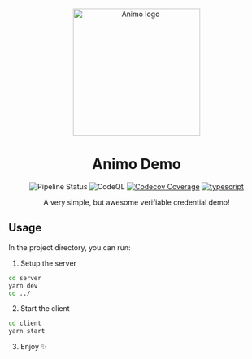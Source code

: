 <p align="center">
  <br />
<img
    alt="Animo logo"
    src="https://raw.githubusercontent.com/animo/animo-demo/main/client/public/logo512.png"
    height="250px"
  />
</p>

<h1 align="center"><b>Animo Demo</b></h1>
<p align="center">
  <img
    alt="Pipeline Status"
    src="https://github.com/animo/animo-demo/actions/workflows/continuous-integration.yml/badge.svg"
  />
  <img
       alt="CodeQL"
       src="https://github.com/animo/animo-demo/actions/workflows/build.yml/badge.svg"
       />
  <a href="https://codecov.io/gh/animo/animo-demo/"
    ><img
      alt="Codecov Coverage"
      src="https://img.shields.io/codecov/c/github/animo/animo-demo/coverage.svg?style=flat-square"
  /></a>
  <a href="https://www.typescriptlang.org/"
    ><img
      alt="typescript"
      src="https://img.shields.io/badge/%3C%2F%3E-TypeScript-%230074c1.svg"
  /></a>
</p>
  <p align="center">A very simple, but awesome verifiable credential demo!</p>

## Usage

In the project directory, you can run:

1. Setup the server
```sh
cd server
yarn dev
cd ../
```

2. Start the client
```sh
cd client
yarn start
```

3. Enjoy ✨
